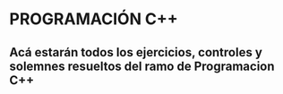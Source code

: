 # PROGRAMACIÓN C++

## Acá estarán todos los ejercicios, controles y solemnes resueltos del ramo de Programacion C++
